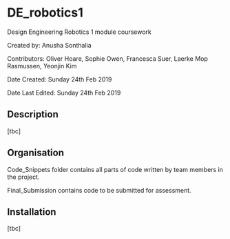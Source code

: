 # DE_robotics1
Design Engineering Robotics 1 module coursework

Created by: Anusha Sonthalia

Contributors: Oliver Hoare, Sophie Owen, Francesca Suer, Laerke Mop Rasmussen, Yeonjin Kim

Date Created: Sunday 24th Feb 2019

Date Last Edited: Sunday 24th Feb 2019


## Description
[tbc]

## Organisation
Code_Snippets folder contains all parts of code written by team members in the project.

Final_Submission contains code to be submitted for assessment.

## Installation
[tbc]
